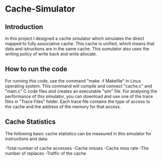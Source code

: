 # Cache-Simulator

## Introduction

In this project I designed a cache simulator which simulates the direct mapped to fully associative cache. This cache is unified, which means that data and istructions are in the same cache. This sumulator also uses the writing policy of write back and write allocate. 

## How to run the code

For running this code, use the command "make -f Makefile" in Linux operating system. This command will compile and connect "cache.c" and "main.c" C code files and creates an executable "sim" file. For analysing the performance of this simulator, you can download and use one of the trace files in "Trace Files" folder. Each trace file contains the type of access to the cache and the address of the memory for that access.

## Cache Statistics

The following basic cache statistics can be measured in this simulator for instructions and data:

-Total number of cache accesses
-Cache misses
-Cache miss rate
-The number of replaces
-Traffic of the cache

